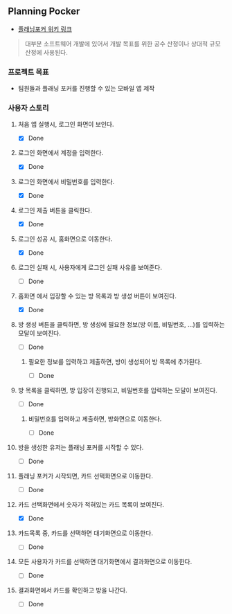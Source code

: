 ## Planning Pocker

- [ 플래닝포커 위키 링크](https://ko.wikipedia.org/wiki/%ED%94%8C%EB%9E%98%EB%8B%9D_%ED%8F%AC%EC%BB%A4)

> 대부분 소프트웨어 개발에 있어서 개발 목표를 위한 공수 산정이나 상대적 규모산정에 사용된다.

### 프로젝트 목표

- 팀원들과 플래닝 포커를 진행할 수 있는 모바일 앱 제작

### 사용자 스토리

1. 처음 앱 실행시, 로그인 화면이 보인다.

   - [x] Done

1. 로그인 화면에서 계정을 입력한다.

   - [x] Done

1. 로그인 화면에서 비밀번호를 입력한다.

   - [x] Done

1. 로그인 제출 버튼을 클릭한다.

   - [x] Done

1. 로그인 성공 시, 홈화면으로 이동한다.

   - [x] Done

1. 로그인 실패 시, 사용자에게 로그인 실패 사유를 보여준다.

   - [ ] Done

1. 홈화면 에서 입장할 수 있는 방 목록과 방 생성 버튼이 보여진다.

   - [x] Done

1. 방 생성 버튼을 클릭하면, 방 생성에 필요한 정보(방 이름, 비밀번호, ...)를 입력하는 모달이 보여진다.

   - [ ] Done

   1. 필요한 정보를 입력하고 제출하면, 방이 생성되어 방 목록에 추가된다.

      - [ ] Done

1. 방 목록을 클릭하면, 방 입장이 진행되고, 비밀번호를 입력하는 모달이 보여진다.

   - [ ] Done

   1. 비밀번호를 입력하고 제출하면, 방화면으로 이동한다.

      - [ ] Done

1. 방을 생성한 유저는 플래닝 포커를 시작할 수 있다.

   - [ ] Done

1. 플래닝 포커가 시작되면, 카드 선택화면으로 이동한다.

   - [ ] Done

1. 카드 선택화면에서 숫자가 적혀있는 카드 목록이 보여진다.

   - [x] Done

1. 카드목록 중, 카드를 선택하면 대기화면으로 이동한다.

   - [ ] Done

1. 모든 사용자가 카드를 선택하면 대기화면에서 결과화면으로 이동한다.

   - [ ] Done

1. 결과화면에서 카드를 확인하고 방을 나간다.

   - [ ] Done
